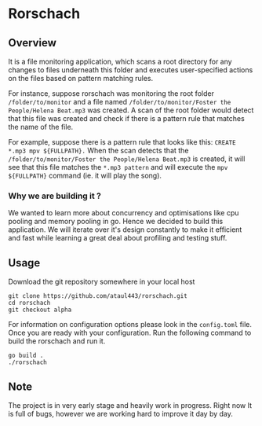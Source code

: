 # Rorschach

## Overview

It is a file monitoring application, which scans a root directory for any 
changes to files underneath this folder and executes user-specified actions 
on the files based on pattern matching rules.

For instance, suppose rorschach was monitoring the root folder 
`/folder/to/monitor` and a file named `/folder/to/monitor/Foster the People/Helena Beat.mp3` 
was created. A scan of the root folder would detect that this file was created 
and check if there is a pattern rule that matches the name of the file.

For example, suppose there is a pattern rule that looks like this: `CREATE *.mp3 mpv ${FULLPATH}.` 
When the scan detects that the `/folder/to/monitor/Foster the People/Helena Beat.mp3` is created, 
it will see that this file matches the `*.mp3 pattern` and will execute the `mpv ${FULLPATH}` 
command (ie. it will play the song).

### Why we are building it ?

We wanted to learn more about concurrency and optimisations like cpu pooling 
and memory pooling in go. Hence we decided to build this application. We will 
iterate over it's design constantly to make it efficient and fast while learning
a great deal about profiling and testing stuff.

## Usage

Download the git repository somewhere in your local host
```
git clone https://github.com/ataul443/rorschach.git
cd rorschach
git checkout alpha
```

For information on configuration options please look in the `config.toml` file.
Once you are ready with your configuration. Run the following command to build the
rorschach and run it.
```
go build .
./rorschach
```

## Note
The project is in very early stage and heavily work in progress. Right now It is full of bugs,
however we are working hard to improve it day by day.